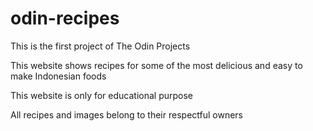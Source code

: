 # odin-recipes

This is the first project of The Odin Projects

This website shows recipes for some of the most delicious and easy to make Indonesian foods


This website is only for educational purpose

All recipes and images belong to their respectful owners
